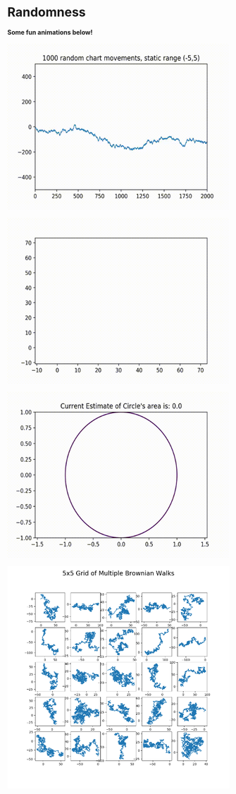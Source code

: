 # Randomness

#### Some fun animations below!


![Ticker Animation](https://github.com/cipher982/randomness/blob/master/media/ticker_animation_test_eighth_640.gif "Ticker Animation")

![2D Brownian Motion](https://github.com/cipher982/randomness/blob/master/media/brownian_2_motion_half.gif "2D Brownian Motion")

![Monte Carlo Area Estimation](https://github.com/cipher982/randomness/blob/master/media/out3.gif "Monte Carlo Area Estimation")

![Brownian Motion Grid](https://github.com/cipher982/randomness/blob/master/media/Brownian_Model_grid.png "Brownian Motion Grid")

